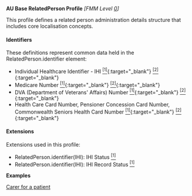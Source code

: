 **AU Base RelatedPerson Profile**  *[FMM Level [0](http://build.fhir.org/versions.html#maturity)]*

This profile defines a related person administration details structure that includes core localisation concepts.

#### Identifiers
These definitions represent common data held in the RelatedPerson.identifier element:
* Individual Healthcare Identifier - IHI [<sup>[1]</sup>](http://ns.electronichealth.net.au/id/hi/ihi/1.0/index.html){:target="_blank"} [<sup>[2]</sup>](http://meteor.aihw.gov.au/content/index.phtml/itemId/432495){:target="_blank"}
* Medicare Number [<sup>[1]</sup>](http://ns.electronichealth.net.au/id/medicare-number/index.html){:target="_blank"} [<sup>[2]</sup>](http://meteor.aihw.gov.au/content/index.phtml/itemId/270101){:target="_blank"}
* DVA (Department of Veterans' Affairs) Number [<sup>[1]</sup>](http://ns.electronichealth.net.au/id/dva/index.html){:target="_blank"} [<sup>[2]</sup>](http://meteor.aihw.gov.au/content/index.phtml/itemId/339127){:target="_blank"}
* Health Care Card Number, Pensioner Concession Card Number, Commonwealth Seniors Health Card Number [<sup>[1]</sup>](http://ns.electronichealth.net.au/id/centrelink-customer-reference-number/index.html){:target="_blank"} [<sup>[2]</sup>](http://meteor.aihw.gov.au/content/index.phtml/itemId/270098){:target="_blank"}

#### Extensions
Extensions used in this profile:
* RelatedPerson.identifier(IHI): IHI Status [<sup>[1]</sup>](http://hl7.org.au/fhir/StructureDefinition/ihi-status)
* RelatedPerson.identifier(IHI): IHI Record Status [<sup>[1]</sup>](https://healthterminologies.gov.au/fhir/ValueSet/ihi-record-status-1)

**Examples**

[Carer for a patient](RelatedPerson-example1.html)
